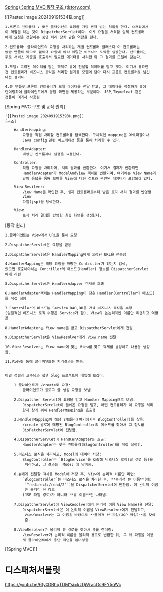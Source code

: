 [Spring) Spring MVC 동작 구조 (tistory.com)](https://ss-o.tistory.com/160)


![[Pasted image 20240919153419.png]]

	1.프론트 컨트롤러 : 모든 클라이언트 요청을 가장 먼저 받는 역할을 한다. 스프링에서
	이 역할을 하는 것이 DispatcherServlet이다. 이게 요청을 처리할 실제 컨트롤러
	에게 요청을 전달하는 중앙 처리 장치 같은 역할을 한다.

	2.컨트롤러: 클라이언트의 요청을 처리하는 개별 컨트롤러 클래스다 이 컨트롤러는 
	종종 핸들러 라고도 불리며 요청에 따라 적절한 비즈니스 로직을 실행한다. 컨트롤러는
	주로 서비스 계층을 호출해서 필요한 데이터를 처리한 뒤 그 결과를 모델에 담는다.

	3.모델: 처리된 데이터를 담는 객체로 뷰에 전달할 데이터를 담고 있다. 여기서 중요한 
	건 컨트롤러가 비즈니스 로릭을 처리한 결과를 모델에 담아 다시 프론트 컨트롤러로 넘긴
	다는 점이다.

	4.뷰 템플릿:프론트 컨트롤러가 모델 데이터를 전달 받고, 그 데이터를 적절하게 뷰에
	랜더링하여 클라이언트에게 응답 화면을 제공하는 부분이다. JSP,Thymeleaf 같은
	것들이 여기서 사용됨
	
	 
[Spring MVC 구조 및 동작 원리]

	![[Pasted image 20240919153938.png]]
	[구조]
	
		HandlerMapping: 
			요청을 직접 처리할 컨트롤러를 탐색한다. 구체적인 mapping은 XML파일이나 
			Java config 관련 어노테이션 등을 통해 처리할 수 있다.

		HandlerAdapter:
			매핑된 컨트롤러의 실행을 요청한다.
	
		Controller:
			직접 요청을 처리하며, 처리 결과를 반환한다. 여기서 결과가 반환되면
			HandlerAdapter가 ModelAndView 객체로 변환되며, 여기에는 View Name과
			같이 응답을 통해 보여줄 View에 대한 정보와 관련된 데이터가 포함되어 있다.
	
		View Resilver:
			View Name을 확인한 후, 실제 컨트롤러로부터 받은 로직 처리 결과를 반영할 
			View
			파일(jsp)을 탐색한다.
	
		View:
			로직 처리 결과를 반영한 최종 화면을 생성한다.

[동작 원리]

	1.클라이언트는 View에서 URL을 통해 요청
	
	2.DispatcherServlet은 요청을 받음
	
	3.DispatcherServlet은 HandlerMapping에게 요청된 URL을 전송함
	
	4.HandlerMapping은 해당 요청을 매핑한 Controller가 있는지 검색,
	있으면 호출해야하는 Contriller의 메소드(Handler) 정보를 DispatcherServlet
	에게 리턴

	5.DispatcherServlet은 HandlerAdapter 객채를 호출

	6.HandlerAdapter객체는 HandlerMapping이 찾은 Handler(Controller의 메소드)
	를 직접 실행

	7.Controller의 메소드는 Service,DAO,DB를 거쳐 비즈니스 로직을 수행
	(실질적인 비즈니스 로직 수행은 Service가 함), View의 논논리적인 이름만 리턴하고 역할
	끝

	8.HandlerAdapter는 View name을 받고 DispatcherServlet에게 전달

	9.DispatcherServlet은 ViewResolver에게 View name 전달

	10.View Resolver는 View name에 맞는 View를 찾고 객체를 생성하고 내용을 생성
	함.

	11.View를 통해 클라이언트는 처리결과를 받음.


	이걸 정필성 교수님과 했던 blog 프로젝트에 대입해 보겠다.
		
		1.클라이언트가 /create로 요청:
			클라이언트가 블로그 글 생성 요청을 보냄
		
		2.Dispatcher Servlet이 요청을 받고 Handler Mapping으로 보냄:
			DispatcherSerclet이 들어온 요청을 받고, 어떤 컨트롤러가 이 요청을 처리
			할지 찾기 위해 HendlerMapping을 호출함

		3.HandlerMapping이 해당 컨트롤러(여기에서는 BlogController)를 찾음:
			/create 경로에 매핑된 BlogController의 메소드를 찾아서 그 정보를
			DisPatcherServlet에 전달함.

		4.DispatcherServlet이 HandlerAdapter를 호출:
			HandlerAdapter는 찾은 컨트롤러(BlogController)를 직접 실행함.

		5.비즈니스 로직을 처리하고, Model에 데이터 저장:
			BlogController는 `BlogService`를 호출해 비즈니스 로직(글 생성 등)을
			 처리하고, 그 결과를 `Model`에 담아둠.

		6.뷰에게 전달할 객체를 Model에 저장 후, View에 논리적 이름만 리턴:
			`BlogController`는 비즈니스 로직을 처리한 후, **논리적 뷰 이름**(예:
			 `"redirect:/read/2"`)을 DispatcherServlet에 반환함. 이 논리적 이름
			 은 물리적 뷰 경로
			(JSP 파일 경로)가 아니라 **뷰 이름**만 나타냄.

		7.DispatcherServlet이 ViewResolver에게 논리적 이름(View Name)을 전달:
			DispatcherServlet은 이 논리적 이름을 ViewResolver에게 전달하고,
			 ViewResolver는 그 이름을 바탕으로 **물리적 뷰 파일(JSP 파일)**을 찾아
			 줌.

		8.ViewResolver가 물리적 뷰 경로를 찾아서 뷰를 렌더링:
			ViewResolver가 논리적 이름을 물리적 경로로 변환한 뒤, 그 뷰 파일을 이용
			해 클라이언트에게 응답 화면을 렌더링함.


[[Spring MVC]]]
# 디스패처서블릿
https://youtu.be/6ty3GBhqTDM?si=kzDjWwcGs9FY5qWc










